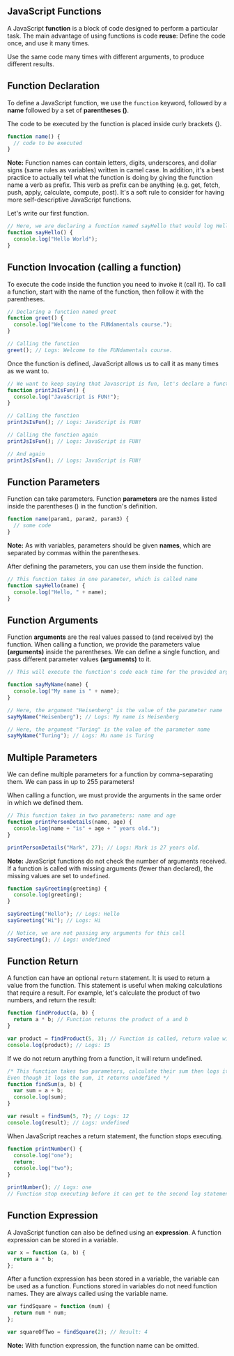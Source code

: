 ## JavaScript Functions

A JavaScript **function** is a block of code designed to perform a particular task. The main advantage of using functions is code **reuse**: Define the code once, and use it many times.

Use the same code many times with different arguments, to produce different results.

## Function Declaration

To define a JavaScript function, we use the `function` keyword, followed by a **name** followed by a set of **parentheses ()**.

The code to be executed by the function is placed inside curly brackets {}.

```js
function name() {
  // code to be executed
}
```

**Note:** Function names can contain letters, digits, underscores, and dollar signs (same rules as variables) written in camel case. In addition, it's a best practice to actually tell what the function is doing by giving the function name a verb as prefix. This verb as prefix can be anything (e.g. get, fetch, push, apply, calculate, compute, post). It's a soft rule to consider for having more self-descriptive JavaScript functions.

Let's write our first function.

```js
// Here, we are declaring a function named sayHello that would log Hello World when it is called
function sayHello() {
  console.log("Hello World");
}
```

## Function Invocation (calling a function)

To execute the code inside the function you need to invoke it (call it). To call a function, start with the name of the function, then follow it with the parentheses.

```js
// Declaring a function named greet
function greet() {
  console.log("Welcome to the FUNdamentals course.");
}

// Calling the function
greet(); // Logs: Welcome to the FUNdamentals course.
```

Once the function is defined, JavaScript allows us to call it as many times as we want to.

```js
// We want to keep saying that Javascript is fun, let's declare a function to do it!
function printJsIsFun() {
  console.log("JavaScript is FUN!");
}

// Calling the function
printJsIsFun(); // Logs: JavaScript is FUN!

// Calling the function again
printJsIsFun(); // Logs: JavaScript is FUN!

// And again
printJsIsFun(); // Logs: JavaScript is FUN!
```

## Function Parameters

Function can take parameters. Function **parameters** are the names listed inside the parentheses () in the function's definition.

```js
function name(param1, param2, param3) {
  // some code
}
```

**Note:** As with variables, parameters should be given **names**, which are separated by commas within the parentheses.

After defining the parameters, you can use them inside the function.

```js
// This function takes in one parameter, which is called name
function sayHello(name) {
  console.log("Hello, " + name);
}
```

## Function Arguments

Function **arguments** are the real values passed to (and received by) the function. When calling a function, we provide the parameters value **(arguments)** inside the parentheses. We can define a single function, and pass different parameter values **(arguments)** to it.

```js
// This will execute the function's code each time for the provided argument

function sayMyName(name) {
  console.log("My name is " + name);
}

// Here, the argument "Heisenberg" is the value of the parameter name
sayMyName("Heisenberg"); // Logs: My name is Heisenberg

// Here, the argument "Turing" is the value of the parameter name
sayMyName("Turing"); // Logs: Mu name is Turing
```

## Multiple Parameters

We can define multiple parameters for a function by comma-separating them. We can pass in up to 255 parameters!

When calling a function, we must provide the arguments in the same order in which we defined them.

```js
// This function takes in two parameters: name and age
function printPersonDetails(name, age) {
  console.log(name + "is" + age + " years old.");
}

printPersonDetails("Mark", 27); // Logs: Mark is 27 years old.
```

**Note:** JavaScript functions do not check the number of arguments received. If a function is called with missing arguments (fewer than declared), the missing values are set to `undefined`.

```js
function sayGreeting(greeting) {
  console.log(greeting);
}

sayGreeting("Hello"); // Logs: Hello
sayGreeting("Hi"); // Logs: Hi

// Notice, we are not passing any arguments for this call
sayGreeting(); // Logs: undefined
```

## Function Return

A function can have an optional `return` statement. It is used to return a value from the function. This statement is useful when making calculations that require a result. For example, let's calculate the product of two numbers, and return the result:

```js
function findProduct(a, b) {
  return a * b; // Function returns the product of a and b
}

var product = findProduct(5, 3); // Function is called, return value will end up in product
console.log(product); // Logs: 15
```

If we do not return anything from a function, it will return undefined.

```js
/* This function takes two parameters, calculate their sum then logs it BUT it doesn't have a return statement.
Even though it logs the sum, it returns undefined */
function findSum(a, b) {
  var sum = a + b;
  console.log(sum);
}

var result = findSum(5, 7); // Logs: 12
console.log(result); // Logs: undefined
```

When JavaScript reaches a return statement, the function stops executing.

```js
function printNumber() {
  console.log("one");
  return;
  console.log("two");
}

printNumber(); // Logs: one
// Function stop executing before it can get to the second log statement due to the return statement before it
```

## Function Expression

A JavaScript function can also be defined using an **expression**. A function expression can be stored in a variable.

```js
var x = function (a, b) {
  return a * b;
};
```

After a function expression has been stored in a variable, the variable can be used as a function. Functions stored in variables do not need function names. They are always called using the variable name.

```js
var findSquare = function (num) {
  return num * num;
};

var squareOfTwo = findSquare(2); // Result: 4
```

**Note:** With function expression, the function name can be omitted.
